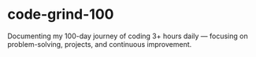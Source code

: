 # code-grind-100
Documenting my 100-day journey of coding 3+ hours daily — focusing on problem-solving, projects, and continuous improvement.
